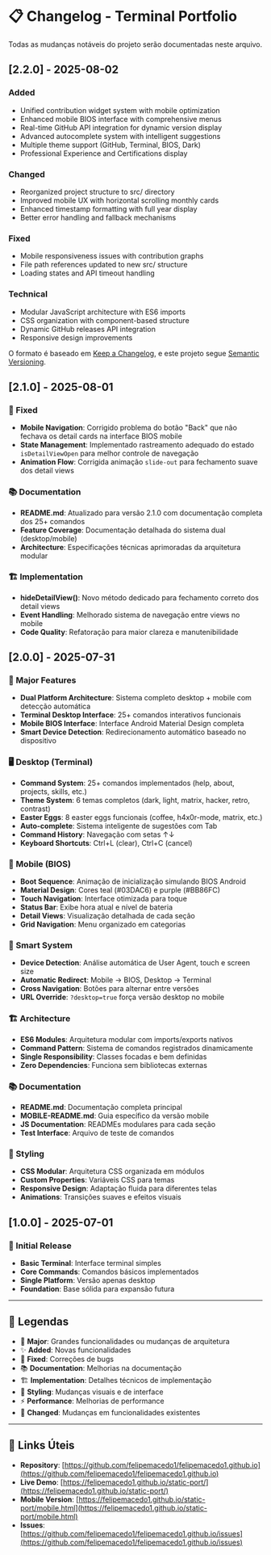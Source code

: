 # 📋 Changelog - Terminal Portfolio

Todas as mudanças notáveis do projeto serão documentadas neste arquivo.

## [2.2.0] - 2025-08-02

### Added
- Unified contribution widget system with mobile optimization
- Enhanced mobile BIOS interface with comprehensive menus
- Real-time GitHub API integration for dynamic version display
- Advanced autocomplete system with intelligent suggestions
- Multiple theme support (GitHub, Terminal, BIOS, Dark)
- Professional Experience and Certifications display

### Changed
- Reorganized project structure to src/ directory
- Improved mobile UX with horizontal scrolling monthly cards
- Enhanced timestamp formatting with full year display
- Better error handling and fallback mechanisms

### Fixed
- Mobile responsiveness issues with contribution graphs
- File path references updated to new src/ structure
- Loading states and API timeout handling

### Technical
- Modular JavaScript architecture with ES6 imports
- CSS organization with component-based structure
- Dynamic GitHub releases API integration
- Responsive design improvements



O formato é baseado em [Keep a Changelog](https://keepachangelog.com/en/1.0.0/),
e este projeto segue [Semantic Versioning](https://semver.org/spec/v2.0.0.html).

## [2.1.0] - 2025-08-01

### 🔧 Fixed
- **Mobile Navigation**: Corrigido problema do botão "Back" que não fechava os detail cards na interface BIOS mobile
- **State Management**: Implementado rastreamento adequado do estado `isDetailViewOpen` para melhor controle de navegação
- **Animation Flow**: Corrigida animação `slide-out` para fechamento suave dos detail views

### 📚 Documentation
- **README.md**: Atualizado para versão 2.1.0 com documentação completa dos 25+ comandos
- **Feature Coverage**: Documentação detalhada do sistema dual (desktop/mobile)
- **Architecture**: Especificações técnicas aprimoradas da arquitetura modular

### 🏗️ Implementation
- **hideDetailView()**: Novo método dedicado para fechamento correto dos detail views
- **Event Handling**: Melhorado sistema de navegação entre views no mobile
- **Code Quality**: Refatoração para maior clareza e manutenibilidade

## [2.0.0] - 2025-07-31

### 🚀 Major Features
- **Dual Platform Architecture**: Sistema completo desktop + mobile com detecção automática
- **Terminal Desktop Interface**: 25+ comandos interativos funcionais
- **Mobile BIOS Interface**: Interface Android Material Design completa
- **Smart Device Detection**: Redirecionamento automático baseado no dispositivo

### 🖥️ Desktop (Terminal)
- **Command System**: 25+ comandos implementados (help, about, projects, skills, etc.)
- **Theme System**: 6 temas completos (dark, light, matrix, hacker, retro, contrast)
- **Easter Eggs**: 8 easter eggs funcionais (coffee, h4x0r-mode, matrix, etc.)
- **Auto-complete**: Sistema inteligente de sugestões com Tab
- **Command History**: Navegação com setas ↑↓
- **Keyboard Shortcuts**: Ctrl+L (clear), Ctrl+C (cancel)

### 📱 Mobile (BIOS)
- **Boot Sequence**: Animação de inicialização simulando BIOS Android
- **Material Design**: Cores teal (#03DAC6) e purple (#BB86FC)
- **Touch Navigation**: Interface otimizada para toque
- **Status Bar**: Exibe hora atual e nível de bateria
- **Detail Views**: Visualização detalhada de cada seção
- **Grid Navigation**: Menu organizado em categorias

### 🔄 Smart System
- **Device Detection**: Análise automática de User Agent, touch e screen size
- **Automatic Redirect**: Mobile → BIOS, Desktop → Terminal
- **Cross Navigation**: Botões para alternar entre versões
- **URL Override**: `?desktop=true` força versão desktop no mobile

### 🏗️ Architecture
- **ES6 Modules**: Arquitetura modular com imports/exports nativos
- **Command Pattern**: Sistema de comandos registrados dinamicamente
- **Single Responsibility**: Classes focadas e bem definidas
- **Zero Dependencies**: Funciona sem bibliotecas externas

### 📚 Documentation
- **README.md**: Documentação completa principal
- **MOBILE-README.md**: Guia específico da versão mobile
- **JS Documentation**: READMEs modulares para cada seção
- **Test Interface**: Arquivo de teste de comandos

### 🎨 Styling
- **CSS Modular**: Arquitetura CSS organizada em módulos
- **Custom Properties**: Variáveis CSS para temas
- **Responsive Design**: Adaptação fluida para diferentes telas
- **Animations**: Transições suaves e efeitos visuais

## [1.0.0] - 2025-07-01

### 🎯 Initial Release
- **Basic Terminal**: Interface terminal simples
- **Core Commands**: Comandos básicos implementados
- **Single Platform**: Versão apenas desktop
- **Foundation**: Base sólida para expansão futura

---

## 📝 Legendas

- 🚀 **Major**: Grandes funcionalidades ou mudanças de arquitetura
- ✨ **Added**: Novas funcionalidades
- 🔧 **Fixed**: Correções de bugs
- 📚 **Documentation**: Melhorias na documentação
- 🏗️ **Implementation**: Detalhes técnicos de implementação
- 🎨 **Styling**: Mudanças visuais e de interface
- ⚡ **Performance**: Melhorias de performance
- 🔄 **Changed**: Mudanças em funcionalidades existentes

---

## 🔗 Links Úteis

- **Repository**: [https://github.com/felipemacedo1/felipemacedo1.github.io](https://github.com/felipemacedo1/felipemacedo1.github.io)
- **Live Demo**: [https://felipemacedo1.github.io/static-port/](https://felipemacedo1.github.io/static-port/)
- **Mobile Version**: [https://felipemacedo1.github.io/static-port/mobile.html](https://felipemacedo1.github.io/static-port/mobile.html)
- **Issues**: [https://github.com/felipemacedo1/felipemacedo1.github.io/issues](https://github.com/felipemacedo1/felipemacedo1.github.io/issues)
